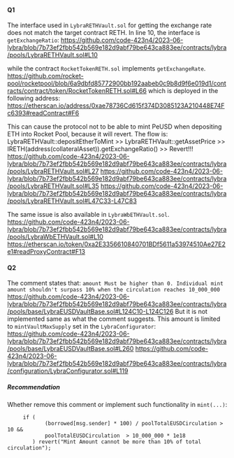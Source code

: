 #### Q1
The interface used in `LybraRETHVault.sol` for getting the exchange rate does not match the target contract RETH.
In line 10, the interface is `getExchangeRatio`:
https://github.com/code-423n4/2023-06-lybra/blob/7b73ef2fbb542b569e182d9abf79be643ca883ee/contracts/lybra/pools/LybraRETHVault.sol#L10

while the contract `RocketTokenRETH.sol` implements `getExchangeRate`.
https://github.com/rocket-pool/rocketpool/blob/6a9dbfd85772900bb192aabeb0c9b8d9f6e019d1/contracts/contract/token/RocketTokenRETH.sol#L66
which is deployed in the following address:
https://etherscan.io/address/0xae78736Cd615f374D3085123A210448E74Fc6393#readContract#F6

This can cause the protocol not to be able to mint PeUSD when depositing ETH into Rocket Pool, because it will revert. The flow is:
LybraRETHVault::depositEtherToMint >> LybraRETHVault::getAssetPrice >> IRETH(address(collateralAsset)).getExchangeRatio() >> Revert!!!
https://github.com/code-423n4/2023-06-lybra/blob/7b73ef2fbb542b569e182d9abf79be643ca883ee/contracts/lybra/pools/LybraRETHVault.sol#L27
https://github.com/code-423n4/2023-06-lybra/blob/7b73ef2fbb542b569e182d9abf79be643ca883ee/contracts/lybra/pools/LybraRETHVault.sol#L35
https://github.com/code-423n4/2023-06-lybra/blob/7b73ef2fbb542b569e182d9abf79be643ca883ee/contracts/lybra/pools/LybraRETHVault.sol#L47C33-L47C83

The same issue is also available in `LybraWbETHVault.sol`.
https://github.com/code-423n4/2023-06-lybra/blob/7b73ef2fbb542b569e182d9abf79be643ca883ee/contracts/lybra/pools/LybraWbETHVault.sol#L10
https://etherscan.io/token/0xa2E3356610840701BDf5611a53974510Ae27E2e1#readProxyContract#F13


#### Q2
The comment states that:
`amount Must be higher than 0. Individual mint amount shouldn't surpass 10% when the circulation reaches 10_000_000`
https://github.com/code-423n4/2023-06-lybra/blob/7b73ef2fbb542b569e182d9abf79be643ca883ee/contracts/lybra/pools/base/LybraEUSDVaultBase.sol#L124C10-L124C126
But it is not implemented same as what the comment suggests.
This amount is limited to `mintVaultMaxSupply` set in the `LybraConfigurator`:
https://github.com/code-423n4/2023-06-lybra/blob/7b73ef2fbb542b569e182d9abf79be643ca883ee/contracts/lybra/pools/base/LybraEUSDVaultBase.sol#L260
https://github.com/code-423n4/2023-06-lybra/blob/7b73ef2fbb542b569e182d9abf79be643ca883ee/contracts/lybra/configuration/LybraConfigurator.sol#L119
##### Recommendation
Whether remove this comment or implement such functionality in `mint(...)`:
```
     if (
            (borrowed[msg.sender] * 100) / poolTotalEUSDCirculation > 10 &&
            poolTotalEUSDCirculation  > 10_000_000 * 1e18
        ) revert("Mint Amount cannot be more than 10% of total circulation");
```




